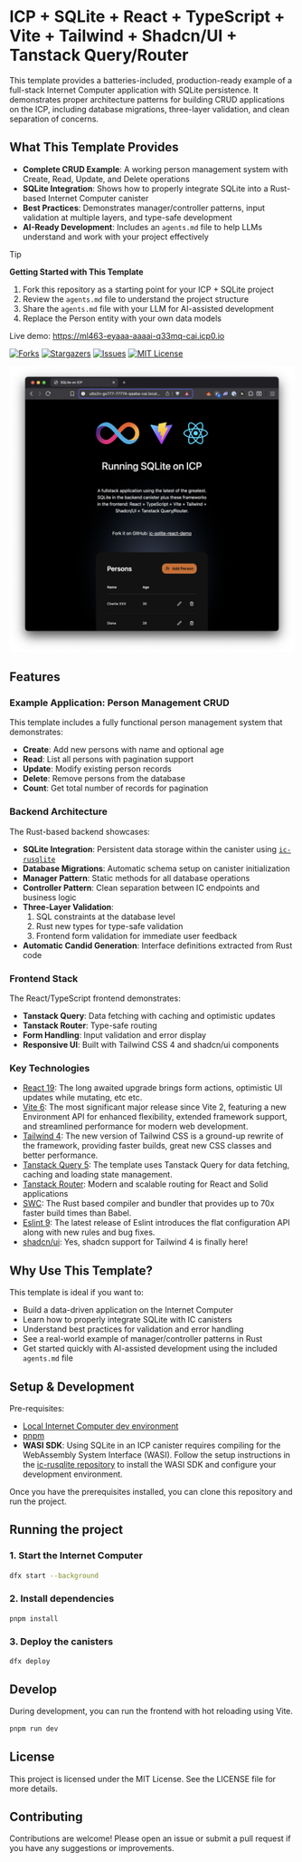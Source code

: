 # ICP + SQLite + React + TypeScript + Vite + Tailwind + Shadcn/UI + Tanstack Query/Router

This template provides a batteries-included, production-ready example of a full-stack Internet Computer application with SQLite persistence. It demonstrates proper architecture patterns for building CRUD applications on the ICP, including database migrations, three-layer validation, and clean separation of concerns.

## What This Template Provides

- **Complete CRUD Example**: A working person management system with Create, Read, Update, and Delete operations
- **SQLite Integration**: Shows how to properly integrate SQLite into a Rust-based Internet Computer canister
- **Best Practices**: Demonstrates manager/controller patterns, input validation at multiple layers, and type-safe development
- **AI-Ready Development**: Includes an `agents.md` file to help LLMs understand and work with your project effectively

> [!TIP]
> **Getting Started with This Template**
>
> 1. Fork this repository as a starting point for your ICP + SQLite project
> 2. Review the `agents.md` file to understand the project structure
> 3. Share the `agents.md` file with your LLM for AI-assisted development
> 4. Replace the Person entity with your own data models
>
> Live demo: <https://ml463-eyaaa-aaaai-q33mq-cai.icp0.io>

[![Forks][forks-shield]][forks-url]
[![Stargazers][stars-shield]][stars-url]
[![Issues][issues-shield]][issues-url]
[![MIT License][license-shield]](LICENSE)

![](./media/screenshot.png)

## Features

### Example Application: Person Management CRUD

This template includes a fully functional person management system that demonstrates:
- **Create**: Add new persons with name and optional age
- **Read**: List all persons with pagination support
- **Update**: Modify existing person records
- **Delete**: Remove persons from the database
- **Count**: Get total number of records for pagination

### Backend Architecture

The Rust-based backend showcases:
- **SQLite Integration**: Persistent data storage within the canister using [`ic-rusqlite`](https://github.com/wasm-forge/ic-rusqlite)
- **Database Migrations**: Automatic schema setup on canister initialization
- **Manager Pattern**: Static methods for all database operations
- **Controller Pattern**: Clean separation between IC endpoints and business logic
- **Three-Layer Validation**:
  1. SQL constraints at the database level
  2. Rust new types for type-safe validation
  3. Frontend form validation for immediate user feedback
- **Automatic Candid Generation**: Interface definitions extracted from Rust code

### Frontend Stack

The React/TypeScript frontend demonstrates:
- **Tanstack Query**: Data fetching with caching and optimistic updates
- **Tanstack Router**: Type-safe routing
- **Form Handling**: Input validation and error display
- **Responsive UI**: Built with Tailwind CSS 4 and shadcn/ui components

### Key Technologies

- [React 19](https://react.dev): The long awaited upgrade brings form actions, optimistic UI updates while mutating, etc etc.
- [Vite 6](https://vite.dev/): The most significant major release since Vite 2, featuring a new Environment API for enhanced flexibility, extended framework support, and streamlined performance for modern web development.
- [Tailwind 4](https://tailwindcss.com/docs/v4-beta): The new version of Tailwind CSS is a ground-up rewrite of the framework, providing faster builds, great new CSS classes and better performance.
- [Tanstack Query 5](https://tanstack.com/query/latest): The template uses Tanstack Query for data fetching, caching and loading state management.
- [Tanstack Router](https://tanstack.com/router/latest): Modern and scalable routing for React and Solid applications
- [SWC](https://swc.rs/): The Rust based compiler and bundler that provides up to 70x faster build times than Babel.
- [Eslint 9](https://eslint.org/): The latest release of Eslint introduces the flat configuration API along with new rules and bug fixes.
- [shadcn/ui](https://ui.shadcn.com/): Yes, shadcn support for Tailwind 4 is finally here!

## Why Use This Template?

This template is ideal if you want to:
- Build a data-driven application on the Internet Computer
- Learn how to properly integrate SQLite with IC canisters
- Understand best practices for validation and error handling
- See a real-world example of manager/controller patterns in Rust
- Get started quickly with AI-assisted development using the included `agents.md` file

## Setup & Development

Pre-requisites:

- [Local Internet Computer dev environment](https://internetcomputer.org/docs/current/developer-docs/backend/rust/dev-env)
- [pnpm](https://pnpm.io/installation)
- **WASI SDK**: Using SQLite in an ICP canister requires compiling for the WebAssembly System Interface (WASI). Follow the setup instructions in the [ic-rusqlite repository](https://github.com/wasm-forge/ic-rusqlite) to install the WASI SDK and configure your development environment.

Once you have the prerequisites installed, you can clone this repository and run
the project.

## Running the project

### 1. Start the Internet Computer

```bash
dfx start --background
```

### 2. Install dependencies

```
pnpm install
```

### 3. Deploy the canisters

```
dfx deploy
```

## Develop

During development, you can run the frontend with hot reloading using Vite.

```bash
pnpm run dev
```

## License

This project is licensed under the MIT License. See the LICENSE file for more
details.

## Contributing

Contributions are welcome! Please open an issue or submit a pull request if you
have any suggestions or improvements.

[forks-shield]: https://img.shields.io/github/forks/kristoferlund/ic-sqlite-react-demo.svg?style=for-the-badge
[forks-url]: https://github.com/kristoferlund/ic-sqlite-react-demo/network/members
[stars-shield]: https://img.shields.io/github/stars/kristoferlund/ic-sqlite-react-demo?style=for-the-badge
[stars-url]: https://github.com/kristoferlund/ic-sqlite-react-demo/stargazers
[issues-shield]: https://img.shields.io/github/issues/kristoferlund/ic-sqlite-react-demo.svg?style=for-the-badge
[issues-url]: https://github.com/kristoferlund/ic-sqlite-react-demo/issues
[license-shield]: https://img.shields.io/github/license/kristoferlund/ic-sqlite-react-demo.svg?style=for-the-badge
